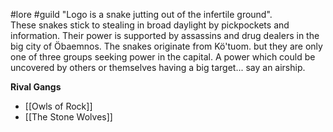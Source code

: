 #lore #guild 
"Logo is a snake jutting out of the infertile ground".  
These snakes stick to stealing in broad daylight by pickpockets and information. Their power is supported by assassins and drug dealers in the big city of Öbaemnos. The snakes originate from Kö'tuom. but they are only one of three groups seeking power in the capital. A power which could be uncovered by others or themselves having a big target... say an airship.

**Rival Gangs**
- [[Owls of Rock]]
- [[The Stone Wolves]]